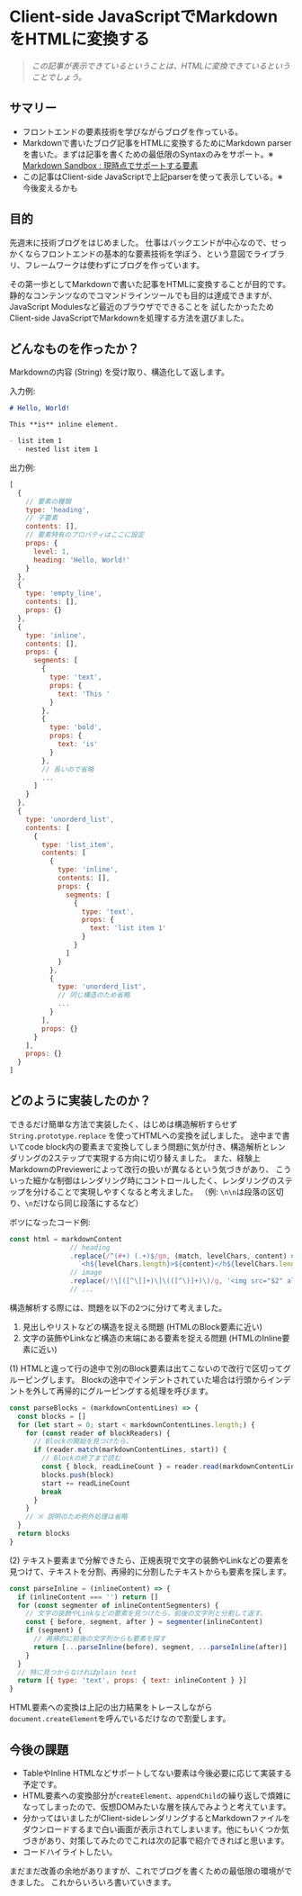 # Client-side JavaScriptでMarkdownをHTMLに変換する

> *この記事が表示できているということは、HTMLに変換できているということでしょう。*

## サマリー

- フロントエンドの要素技術を学びながらブログを作っている。
- Markdownで書いたブログ記事をHTMLに変換するためにMarkdown parserを書いた。まずは記事を書くための最低限のSyntaxのみをサポート。※ [Markdown Sandbox : 現時点でサポートする要素](/posts/?post=0000-00-00--markdown-sandbox)
- この記事はClient-side JavaScriptで上記parserを使って表示している。※ 今後変えるかも

## 目的

先週末に技術ブログをはじめました。
仕事はバックエンドが中心なので、せっかくならフロントエンドの基本的な要素技術を学ぼう、という意図でライブラリ、フレームワークは使わずにブログを作っています。

その第一歩としてMarkdownで書いた記事をHTMLに変換することが目的です。
静的なコンテンツなのでコマンドラインツールでも目的は達成できますが、
JavaScript Modulesなど最近のブラウザでできることを
試したかったためClient-side JavaScriptでMarkdownを処理する方法を選びました。

## どんなものを作ったか？

Markdownの内容 (String) を受け取り、構造化して返します。

入力例:
```markdown
# Hello, World!

This **is** inline element.

- list item 1
  - nested list item 1
```

出力例:
```javascript
[
  {
    // 要素の種類
    type: 'heading',
    // 子要素
    contents: [],
    // 要素特有のプロパティはここに設定
    props: {
      level: 1,
      heading: 'Hello, World!'
    }
  },
  {
    type: 'empty_line',
    contents: [],
    props: {}
  },
  {
    type: 'inline',
    contents: [],
    props: {
      segments: [
        {
          type: 'text',
          props: {
            text: 'This '
          }
        },
        {
          type: 'bold',
          props: {
            text: 'is'
          }
        },
        // 長いので省略
        ...
      ]
    }
  },
  {
    type: 'unorderd_list',
    contents: [
      {
        type: 'list_item',
        contents: [
          {
            type: 'inline',
            contents: [],
            props: {
              segments: [
                {
                  type: 'text',
                  props: {
                    text: 'list item 1'
                  }
                }
              ]
            }
          },
          {
            type: 'unorderd_list',
            // 同じ構造のため省略
            ...
          }
        ],
        props: {}
      }
    ],
    props: {}
  }
]
```

## どのように実装したのか？

できるだけ簡単な方法で実装したく、はじめは構造解析すらせず `String.prototype.replace` を使ってHTMLへの変換を試しました。
途中まで書いてcode block内の要素まで変換してしまう問題に気が付き、構造解析とレンダリングの2ステップで実現する方向に切り替えました。
また、経験上MarkdownのPreviewerによって改行の扱いが異なるという気づきがあり、
こういった細かな制御はレンダリング時にコントロールしたく、レンダリングのステップを分けることで実現しやすくなると考えました。
（例: `\n\n`は段落の区切り、`\n`だけなら同じ段落にするなど）

ボツになったコード例:
```javascript
const html = markdownContent
               // heading
               .replace(/^(#+) (.+)$/gm, (match, levelChars, content) =>
                 `<h${levelChars.length}>${content}</h${levelChars.length}>`)
               // image
               .replace(/!\[([^\[]+)\]\(([^\)]+)\)/g, '<img src="$2" alt="$1">')
               // ...
```

構造解析する際には、問題を以下の2つに分けて考えました。
1. 見出しやリストなどの構造を捉える問題 (HTMLのBlock要素に近い)
2. 文字の装飾やLinkなど構造の末端にある要素を捉える問題 (HTMLのInline要素に近い)

(1) HTMLと違って行の途中で別のBlock要素は出てこないので改行で区切ってグルーピングします。
Blockの途中でインデントされていた場合は行頭からインデントを外して再帰的にグルーピングする処理を呼びます。

```javascript
const parseBlocks = (markdownContentLines) => {
  const blocks = []
  for (let start = 0; start < markdownContentLines.length;) {
    for (const reader of blockReaders) {
      // Blockの開始を見つけたら、
      if (reader.match(markdownContentLines, start)) {
        // Blockの終了まで読む
        const { block, readLineCount } = reader.read(markdownContentLines, start)
        blocks.push(block)
        start += readLineCount
        break
      }
    }
    // ※ 説明のため例外処理は省略
  }
  return blocks
}
```

(2) テキスト要素まで分解できたら、正規表現で文字の装飾やLinkなどの要素を見つけて、テキストを分割、再帰的に分割したテキストからも要素を探します。

```javascript
const parseInline = (inlineContent) => {
  if (inlineContent === '') return []
  for (const segmenter of inlineContentSegmenters) {
    // 文字の装飾やLinkなどの要素を見つけたら、前後の文字列と分割して返す。
    const { before, segment, after } = segmenter(inlineContent)
    if (segment) {
      // 再帰的に前後の文字列からも要素を探す
      return [...parseInline(before), segment, ...parseInline(after)]
    }
  }
  // 特に見つからなければplain text
  return [{ type: 'text', props: { text: inlineContent } }]
}
```

HTML要素への変換は上記の出力結果をトレースしながら`document.createElement`を呼んでいるだけなので割愛します。

## 今後の課題

- TableやInline HTMLなどサポートしてない要素は今後必要に応じて実装する予定です。
- HTML要素への変換部分が`createElement`、`appendChild`の繰り返しで煩雑になってしまったので、仮想DOMみたいな層を挟んでみようと考えています。
- 分かってはいましたがClient-sideレンダリングするとMarkdownファイルをダウンロードするまで白い画面が表示されてしまいます。他にもいくつか気づきがあり、対策してみたのでこれは次の記事で紹介できればと思います。
- コードハイライトしたい。

まだまだ改善の余地がありますが、これでブログを書くための最低限の環境ができました。
これからいろいろ書いていきます。
